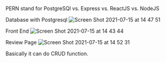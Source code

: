 PERN stand for PostgreSQl vs. Express vs. ReactJS vs. NodeJS

Database with Postgresql
![Screen Shot 2021-07-15 at 14 47 51](https://user-images.githubusercontent.com/57307283/125750392-6ccec874-5485-4335-921d-d10ab39d25d0.png)

Front End 
![Screen Shot 2021-07-15 at 14 43 44](https://user-images.githubusercontent.com/57307283/125750432-676aed0c-72b8-4119-a148-76f869254090.png)

Review Page
![Screen Shot 2021-07-15 at 14 52 31](https://user-images.githubusercontent.com/57307283/125750836-9f3763ed-12d2-4122-ad08-2a87cc9a2776.png)

Basically it can do CRUD function.
